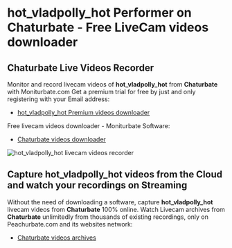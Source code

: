 # hot_vladpolly_hot Performer on Chaturbate - Free LiveCam videos downloader

## Chaturbate Live Videos Recorder

Monitor and record livecam videos of **hot_vladpolly_hot** from **Chaturbate** with Moniturbate.com
Get a premium trial for free by just and only registering with your Email address:
* [hot_vladpolly_hot Premium videos downloader](https://moniturbate.com/request-demo-licence-key.html)

Free livecam videos downloader - Moniturbate Software:
* [Chaturbate videos downloader](https://moniturbate.com/moniturbate-download-software.html)

![hot_vladpolly_hot livecam videos recorder](https://peachurnet.com/templates/moniturbate-software.png)


## Capture hot_vladpolly_hot videos from the Cloud and watch your recordings on Streaming

Without the need of downloading a software, capture **hot_vladpolly_hot** livecam videos from **Chaturbate** 100% online.
Watch Livecam archives from **Chaturbate** unlimitedly from thousands of existing recordings, only on Peachurbate.com and its websites network:
* [Chaturbate videos archives](https://peachurnet.com/)